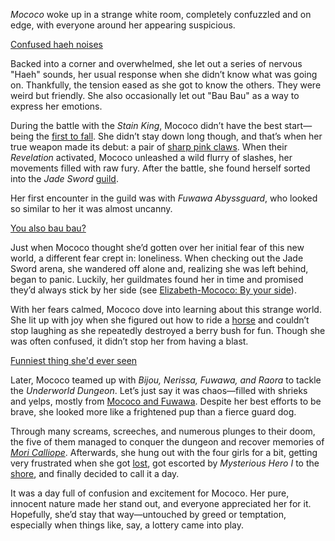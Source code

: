 *Mococo* woke up in a strange white room, completely confuzzled and on edge, with everyone around her appearing suspicious.

[Confused haeh noises](#embed:https://www.youtube.com/live/OSjlqA0FS9Q?feature=shared\&t=540)

Backed into a corner and overwhelmed, she let out a series of nervous "Haeh" sounds, her usual response when she didn’t know what was going on. Thankfully, the tension eased as she got to know the others. They were weird but friendly. She also occasionally let out "Bau Bau" as a way to express her emotions.

During the battle with the *Stain King*, Mococo didn’t have the best start—being the [first to fall](https://www.youtube.com/live/OSjlqA0FS9Q?feature=shared\&t=3153). She didn’t stay down long though, and that’s when her true weapon made its debut: a pair of [sharp pink claws](https://www.youtube.com/live/OSjlqA0FS9Q?feature=shared\&t=3184). When their *Revelation* activated, Mococo unleashed a wild flurry of slashes, her movements filled with raw fury. After the battle, she found herself sorted into the *Jade Sword* [guild](https://www.youtube.com/live/OSjlqA0FS9Q?feature=shared\&t=3462).

Her first encounter in the guild was with *Fuwawa Abyssguard*, who looked so similar to her it was almost uncanny.

[You also bau bau?](#embed:https://www.youtube.com/live/OSjlqA0FS9Q?feature=shared\&t=3549)

Just when Mococo thought she’d gotten over her initial fear of this new world, a different fear crept in: loneliness. When checking out the Jade Sword arena, she wandered off alone and, realizing she was left behind, began to panic. Luckily, her guildmates found her in time and promised they’d always stick by her side (see [Elizabeth-Mococo: By your side](#edge:mococo-liz)).

With her fears calmed, Mococo dove into learning about this strange world. She lit up with joy when she figured out how to ride a [horse](https://www.youtube.com/live/OSjlqA0FS9Q?feature=shared\&t=4345) and couldn’t stop laughing as she repeatedly destroyed a berry bush for fun. Though she was often confused, it didn’t stop her from having a blast.

[Funniest thing she'd ever seen](#embed:https://www.youtube.com/live/OSjlqA0FS9Q?feature=shared\&t=6611)

Later, Mococo teamed up with *Bijou, Nerissa, Fuwawa, and Raora* to tackle the *Underworld Dungeon*. Let’s just say it was chaos—filled with shrieks and yelps, mostly from [Mococo and Fuwawa](https://www.youtube.com/live/ASF0b50sKM0?feature=shared\&t=2143). Despite her best efforts to be brave, she looked more like a frightened pup than a fierce guard dog.

Through many screams, screeches, and numerous plunges to their doom, the five of them managed to conquer the dungeon and recover memories of *[Mori Calliope](https://www.youtube.com/live/ASF0b50sKM0?feature=shared\&t=3463)*. Afterwards, she hung out with the four girls for a bit, getting very frustrated when she got [lost](https://www.youtube.com/live/ASF0b50sKM0?feature=shared\&t=3688), got escorted by *Mysterious Hero I* to the [shore](https://www.youtube.com/live/ASF0b50sKM0?feature=shared\&t=4152), and finally decided to call it a day.

It was a day full of confusion and excitement for Mococo. Her pure, innocent nature made her stand out, and everyone appreciated her for it. Hopefully, she’d stay that way—untouched by greed or temptation, especially when things like, say, a lottery came into play.
